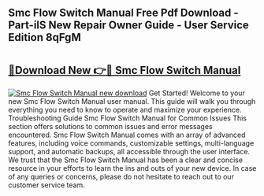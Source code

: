 ## Smc Flow Switch Manual Free Pdf Download - Part-ilS New Repair Owner Guide - User Service Edition 8qFgM

# <h2><a href="http://cf14373.oget.top/?id=Smc+Flow+Switch+Manual">🔗Download New 👉🔴 Smc Flow Switch Manual</a></h2>

[![Smc Flow Switch Manual new download](https://i.imgur.com/5g1atiW.png)](http://cf14373.oget.top/?id=Smc+Flow+Switch+Manual)
Get Started! Welcome to your new Smc Flow Switch Manual user manual. This guide will walk you through everything you need to know to operate and maximize your experience. Troubleshooting Guide Smc Flow Switch Manual for Common Issues This section offers solutions to common issues and error messages encountered. Smc Flow Switch Manual comes with an array of advanced features, including voice commands, customizable settings, multi-language support, and automatic backups, all accessible through the user interface. We trust that the Smc Flow Switch Manual has been a clear and concise resource in your efforts to learn the ins and outs of your new device. In case of any queries or concerns, please do not hesitate to reach out to our customer service team.
